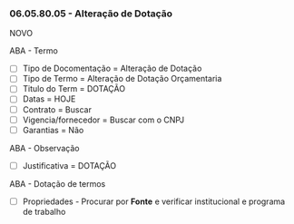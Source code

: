 ### 06.05.80.05 - Alteração de Dotação
NOVO

ABA - Termo
  - [ ] Tipo de Docomentação = Alteração de Dotação
  - [ ] Tipo de Termo = Alteração de Dotação Orçamentaria
  - [ ] Titulo do Term = DOTAÇÃO
  - [ ] Datas = HOJE
  - [ ] Contrato = Buscar
  - [ ] Vigencia/fornecedor = Buscar com o CNPJ
  - [ ] Garantias = Não

ABA - Observação
  - [ ] Justificativa = DOTAÇÃO

ABA - Dotação de termos
  - [ ] Propriedades - Procurar por **Fonte** e verificar institucional e programa de trabalho 
